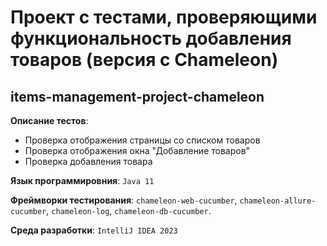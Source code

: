 # Проект с тестами, проверяющими функциональность добавления товаров (версия с Chameleon)
## items-management-project-chameleon

__Описание тестов__:
* Проверка отображения страницы со списком товаров
* Проверка отображения окна "Добавление товаров"
* Проверка добавления товара

__Язык программировния__: `Java 11`

__Фреймворки тестирования__: `chameleon-web-cucumber`, `chameleon-allure-cucumber`, `chameleon-log`, `chameleon-db-cucumber`.

__Среда разработки__: `IntelliJ IDEA 2023`